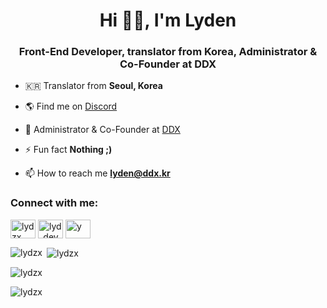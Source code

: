 <h1 align="center">Hi 👋🏻, I'm Lyden</h1>
<h3 align="center">Front-End Developer, translator from Korea, Administrator & Co-Founder at DDX</h3>


- 🇰🇷 Translator from **Seoul, Korea**

- 🌎 Find me on [Discord](https://discord.com/users/744822067740016640)

- 🔭 Administrator & Co-Founder at [DDX](https://ddx.kr)

- ⚡ Fun fact **Nothing ;)**

- 📫 How to reach me **lyden@ddx.kr**

<h3 align="left">Connect with me:</h3>
<p align="left">
<a href="https://dev.to/lydzx" target="blank"><img align="center" src="https://cdn.jsdelivr.net/npm/simple-icons@3.0.1/icons/dev-dot-to.svg" alt="lydzx" height="30" width="40" /></a>
<a href="https://instagram.com/lydenzx" target="blank"><img align="center" src="https://cdn.jsdelivr.net/npm/simple-icons@3.0.1/icons/instagram.svg" alt="lyd_dev" height="30" width="40" /></a>
<a href="https://discord.com/users/744822067740016640" target="blank"><img align="center" src="https://cdn.jsdelivr.net/npm/simple-icons@3.0.1/icons/discord.svg" alt="y" height="30" width="40" /></a>
</p>

<p><img align="left" src="https://github-readme-stats.vercel.app/api/top-langs?username=lydzx&show_icons=true&locale=en&layout=compact" alt="lydzx" /></p>

<p>&nbsp;<img align="center" src="https://github-readme-stats.vercel.app/api?username=lydzx&show_icons=true&locale=en" alt="lydzx" /></p>

<p><img align="center" src="https://github-readme-streak-stats.herokuapp.com/?user=lydzx&" alt="lydzx" /></p>
<p><img align="center" src="https://metrics.lecoq.io/lydzx" alt="lydzx" /></p>
